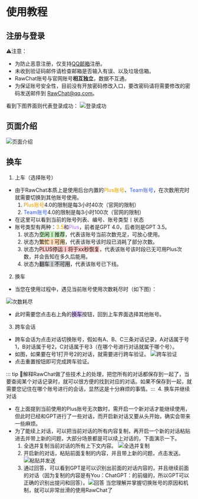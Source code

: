 # 使用教程

## 注册与登录​

:warning:注意：​
- 为防止恶意注册，仅支持[QQ邮箱](https://mail.qq.com)注册。​
- 未收到验证码邮件请检查邮箱是否输入有误、以及垃圾信箱。​
- RawChat账号与官网账号**相互独立**，数据不互通。​
- 为保证账号安全性，目前没有开放密码修改入口，​
要改密码请将需要修改的密码发送邮件到 RawChat@qq.com。

​看到下图界面则代表登录成功：​
![登录成功](https://cdn.jerryz.com.cn/gh/YangguangZhou/RawChat-Docs@main/docs/public/2.png)
​
​
## 页面介绍​

![页面介绍](https://cdn.jerryz.com.cn/gh/YangguangZhou/RawChat-Docs@main/docs/public/3.png)
​
​
## 换车​
1. 上车（选择账号）​
- 由于RawChat本质上是使用后台内置的<span style="color: #da9c06;">Plus账号</span>、<span style="color: #355adb;">Team账号</span>，在次数用完时就需要切换到其他账号使用。​
    1. <span style="color: #da9c06;">Plus账号</span>4.0的限制是每3小时40次（官网的限制）​
    2. <span style="color: #355adb;">Team账号</span>4.0的限制是每3小时100次（官网的限制）​
- 在这里可以看到当前的账号列表、编号、账号类型丨状态​
- 账号类型有两种：<span style="color: #da9c06;">3.5</span>和<span style="color: #ae69ff;">Plus</span>，前者是GPT 4.0，后者则是GPT 3.5。​
    1. 状态为<span style="background-color: rgba(183, 237, 177, 0.8);">空闲丨推荐</span>，代表该账号当前次数充足，可放心使用。
    2. 状态为<span style="background-color: rgba(254, 212, 164, 0.8);">繁忙丨可用</span>，代表该账号该时段已消耗了部分次数。
    3. 状态为<span style="background-color: rgba(251, 191, 188, 0.8);">PLUS停运丨将于xx秒恢复</span>，代表该账号该时段已无可用Plus次数，并会告知在多久后能用。​
    4. 状态为<span style="background-color: rgba(187, 191, 196, 0.8);">翻车丨不可用</span>，代表该账号已下线。​

2. 换车​
- 当您在使用过程中，遇见当前账号使用次数耗尽时（如下图）：​

![次数耗尽](https://cdn.jerryz.com.cn/gh/YangguangZhou/RawChat-Docs@main/docs/public/4.png)
​
- 此时需要您点击右上角的<span style="background-color: rgba(205, 178, 250, 0.8);">换车</span>按钮，回到上车界面选择其他账号。
​
3. 跨车会话​
- 跨车会话为点击对话切换账号，假如有A、B、C三条对话记录，A对话属于号1，B对话属于号2，C对话属于号3（在哪个号进行对话就属于哪个号）。​
- 如图，如果要在号1打开号2的对话，就需要进行跨车验证。​
​![跨车验证](https://cdn.jerryz.com.cn/gh/YangguangZhou/RawChat-Docs@main/docs/public/5.png)
- 点击重置按钮即可完成跨车验证。​

::: tip 📌解释​
RawChat做了些技术上的处理，把您所有的对话都保存到一起了，当要查阅某个对话记录时，就可以很方便的找到对应的对话。​
如果不保存到一起，就需要您记住在哪个账号进行的会话，显然这是十分麻烦的事情。​
:::
​
4. 换车并继续对话​
- 在上面提到当前使用的Plus账号无次数时，需开启一个新对话才能继续使用，但此时已经和GPT进行了一些对话，而开启新对话又要从头开始，确实会带来一些麻烦。​
- 为了能续上对话，可以把当前对话的所有内容复制，再开启一个新的对话粘贴进去并带上新的问题，大部分场景都是可以续上对话的，下面演示一下。​
    1. 全选并复制当前对话的所有上下文内容。​
    ​​![全选并复制](https://cdn.jerryz.com.cn/gh/YangguangZhou/RawChat-Docs@main/docs/public/6.png)
    2. 开启新的对话，粘贴前面复制的内容，并且带上新的问题，点击发送。​
    ​​![粘贴并发送](https://cdn.jerryz.com.cn/gh/YangguangZhou/RawChat-Docs@main/docs/public/7.png)
    3. 通过回答，可以看到GPT是可以识别出前面的对话内容的，并且继续前面的对话（因为复制的内容是有You：ChatGPT：的前缀的，所以GPT可以正确的识别出提问和回答）。​
    ​![回答](https://cdn.jerryz.com.cn/gh/YangguangZhou/RawChat-Docs@main/docs/public/8.png)
​
当您理解并掌握切换账号的原因和机制，就可以非常丝滑的使用RawChat了